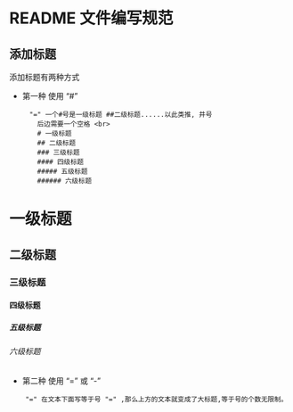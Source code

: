 # README 文件编写规范

## 添加标题
添加标题有两种方式 
  * 第一种 使用 “#” <br>
  ```
      "=" 一个#号是一级标题 ##二级标题......以此类推, 井号
        后边需要一个空格 <br>
        # 一级标题
        ## 二级标题
        ### 三级标题
        #### 四级标题
        ##### 五级标题
        ###### 六级标题
  ```
   # 一级标题
   ## 二级标题
   ### 三级标题
   #### 四级标题
   ##### 五级标题
   ###### 六级标题
  * 第二种 使用 “=” 或 “-” <br>
  ```
      "=" 在文本下面写等于号 "=" ,那么上方的文本就变成了大标题,等于号的个数无限制。
  ```
